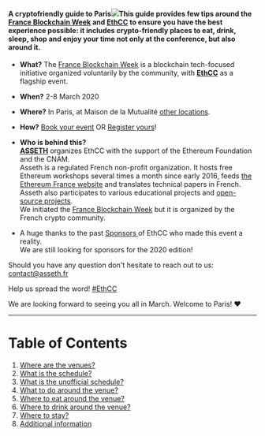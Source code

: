 #### A cryptofriendly guide to Paris![](/assets/banner.jpg)This guide provides few tips around the [France Blockchain Week](https://blockchainweek.fr/) and [EthCC](https://ethcc.io/) to ensure you have the best experience possible: it includes crypto-friendly places to eat, drink, sleep, shop and enjoy your time not only at the conference, but also around it.

* **What?** The [France Blockchain Week](https://blockchainweek.fr/) is a blockchain tech-focused initiative organized voluntarily by the community, with [**EthCC**](http://ethcc.io/) as a flagship event.

* **When?** 2-8 March 2020

* **Where?** In Paris, at Maison de la Mutualité [other locations](https://blockchainweek.fr/).

* **How?** [Book your event](https://blockchainweek.fr/events/) OR [Register yours](https://nathansexer.typeform.com/to/j5Ila2)!

* **Who is behind this?**  
  [**ASSETH**](https://www.asseth.fr/en/home/) organizes EthCC with the support of the Ethereum Foundation and the CNAM.  
  Asseth is a regulated French non-profit organization. It hosts free Ethereum workshops several times a month since early 2016, feeds [the Ethereum France website](https://www.ethereum-france.com/) and translates technical papers in French. Asseth also participates to various educational projects and [open-source projects](https://github.com/asset/).  
  We initiated the [France Blockchain Week](https://blockchainweek.fr/) but it is organized by the French crypto community.

* A huge thanks to the past [Sponsors ](/sponsors.md)of EthCC who made this event a reality.  
  We are still looking for sponsors for the 2020 edition!

Should you have any question don't hesitate to reach out to us: [contact@asseth.fr](https://www.gitbook.com/book/nsexer/ethcc-guide/edit#)

Help us spread the word! [\#EthCC](https://twitter.com/search?q=%23Ethcc&src=typd)

We are looking forward to seeing you all in March. Welcome to Paris! ♥

---

# Table of Contents

1. [Where are the venues?](/where-is-the-venue.md)
2. [What is the schedule?](/what-is-the-schedule.md)
3. [What is the unofficial schedule?](/what-is-the-unofficial-schedule.md) 
4. [What to do around the venue?](/first-question.md)
5. [Where to eat around the venue?](/second-question.md)
6. [Where to drink around the venue?](/where-to-drink.md)
7. [Where to stay?](/where-to-stay.md)
8. [Additional information](/additional-information.md)



